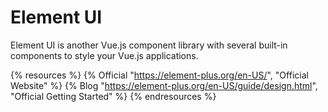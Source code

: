 # Element UI

Element UI is another Vue.js component library with several built-in components to style your Vue.js applications.

{% resources %}
  {% Official "https://element-plus.org/en-US/", "Official Website" %}
  {% Blog "https://element-plus.org/en-US/guide/design.html", "Official Getting Started" %}
{% endresources %}


